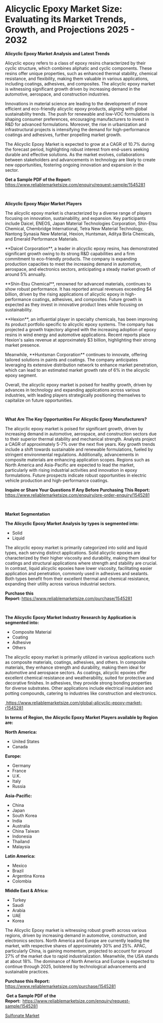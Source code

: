<p><h1>Alicyclic Epoxy Market Size: Evaluating its Market Trends, Growth, and Projections 2025 - 2032</h1></p><p><strong>Alicyclic Epoxy Market Analysis and Latest Trends</strong></p>
<p><p>Alicyclic epoxy refers to a class of epoxy resins characterized by their cyclic structure, which combines aliphatic and cyclic components. These resins offer unique properties, such as enhanced thermal stability, chemical resistance, and flexibility, making them valuable in various applications, including coatings, adhesives, and composites. The alicyclic epoxy market is witnessing significant growth driven by increasing demand in the automotive, aerospace, and construction industries. </p><p>Innovations in material science are leading to the development of more efficient and eco-friendly alicyclic epoxy products, aligning with global sustainability trends. The push for renewable and low-VOC formulations is shaping consumer preferences, encouraging manufacturers to invest in R&D for advanced formulations. Moreover, the rise in urbanization and infrastructural projects is intensifying the demand for high-performance coatings and adhesives, further propelling market growth.</p><p>The Alicyclic Epoxy Market is expected to grow at a CAGR of 10.7% during the forecast period, highlighting robust interest from end-users seeking durable and effective solutions. As the market evolves, collaborations between stakeholders and advancements in technology are likely to create new opportunities, fostering ongoing innovation and expansion in the sector.</p></p>
<p><strong>Get a Sample PDF of the Report:&nbsp;</strong> <a href="https://www.reliablemarketsize.com/enquiry/request-sample/1545281?utm_campaign=2271&utm_medium=2&utm_source=Github&utm_content=ia&utm_term=31032025&utm_id=alicyclic-epoxy">https://www.reliablemarketsize.com/enquiry/request-sample/1545281</a></p>
<p>&nbsp;</p>
<p><strong>Alicyclic Epoxy Major Market Players</strong></p>
<p><p>The alicyclic epoxy market is characterized by a diverse range of players focusing on innovation, sustainability, and expansion. Key participants include Daicel, ENEOS, Japan Material Technologies Corporation, Shin-Etsu Chemical, Chembridge International, Tetra New Material Technology, Nantong Synasia New Material, Hexion, Huntsman, Aditya Birla Chemicals, and Emerald Performance Materials.</p><p>**Daicel Corporation**, a leader in alicyclic epoxy resins, has demonstrated significant growth owing to its strong R&D capabilities and a firm commitment to eco-friendly products. The company is expanding production capacities to meet the increasing demand in automotive, aerospace, and electronics sectors, anticipating a steady market growth of around 5% annually.</p><p>**Shin-Etsu Chemical**, renowned for advanced materials, continues to show robust performance. It has reported annual revenues exceeding $4 billion, driven by the rising applications of alicyclic epoxy in high-performance coatings, adhesives, and composites. Future growth is expected as they invest in innovative product lines while focusing on sustainability.</p><p>**Hexion**, an influential player in specialty chemicals, has been improving its product portfolio specific to alicyclic epoxy systems. The company has projected a growth trajectory aligned with the increasing adoption of epoxy resins in wind energy and automotive applications. Recent reports place Hexion's sales revenue at approximately $3 billion, highlighting their strong market presence.</p><p>Meanwhile, **Huntsman Corporation** continues to innovate, offering tailored solutions in paints and coatings. The company anticipates leveraging its extensive distribution network to enhance market penetration, which can lead to an estimated market growth rate of 6% in the alicyclic epoxy segment.</p><p>Overall, the alicyclic epoxy market is poised for healthy growth, driven by advances in technology and expanding applications across various industries, with leading players strategically positioning themselves to capitalize on future opportunities.</p></p>
<p>&nbsp;</p>
<p><strong>What Are The Key Opportunities For Alicyclic Epoxy Manufacturers?</strong></p>
<p><p>The alicyclic epoxy market is poised for significant growth, driven by increasing demand in automotive, aerospace, and construction sectors due to their superior thermal stability and mechanical strength. Analysts project a CAGR of approximately 5-7% over the next five years. Key growth trends include a shift towards sustainable and renewable formulations, fueled by stringent environmental regulations. Additionally, advancements in composite materials are enhancing application scopes. Regions such as North America and Asia-Pacific are expected to lead the market, particularly with rising industrial activities and innovation in epoxy formulations. Future prospects indicate robust opportunities in electric vehicle production and high-performance coatings.</p></p>
<p><strong>Inquire or Share Your Questions If Any Before Purchasing This Report:</strong> <a href="https://www.reliablemarketsize.com/enquiry/pre-order-enquiry/1545281?utm_campaign=2271&utm_medium=2&utm_source=Github&utm_content=ia&utm_term=31032025&utm_id=alicyclic-epoxy">https://www.reliablemarketsize.com/enquiry/pre-order-enquiry/1545281</a></p>
<p>&nbsp;</p>
<p><strong>Market Segmentation</strong></p>
<p><strong>The Alicyclic Epoxy Market Analysis by types is segmented into:</strong></p>
<p><ul><li>Solid</li><li>Liquid</li></ul></p>
<p><p>The alicyclic epoxy market is primarily categorized into solid and liquid types, each serving distinct applications. Solid alicyclic epoxies are characterized by their higher viscosity and durability, making them ideal for coatings and structural applications where strength and stability are crucial. In contrast, liquid alicyclic epoxies have lower viscosity, facilitating easier application and penetration, commonly used in adhesives and sealants. Both types benefit from their excellent thermal and chemical resistance, expanding their utility across various industrial sectors.</p></p>
<p><strong>Purchase this Report:&nbsp;</strong><a href="https://www.reliablemarketsize.com/purchase/1545281?utm_campaign=2271&utm_medium=2&utm_source=Github&utm_content=ia&utm_term=31032025&utm_id=alicyclic-epoxy">https://www.reliablemarketsize.com/purchase/1545281</a></p>
<p>&nbsp;</p>
<p><strong>The Alicyclic Epoxy Market Industry Research by Application is segmented into:</strong></p>
<p><ul><li>Composite Material</li><li>Coating</li><li>Adhesive</li><li>Others</li></ul></p>
<p><p>The alicyclic epoxy market is primarily utilized in various applications such as composite materials, coatings, adhesives, and others. In composite materials, they enhance strength and durability, making them ideal for automotive and aerospace sectors. As coatings, alicyclic epoxies offer excellent chemical resistance and weatherability, suited for protective and decorative finishes. In adhesives, they provide strong bonding properties for diverse substrates. Other applications include electrical insulation and potting compounds, catering to industries like construction and electronics.</p></p>
<p><a href="https://www.reliablemarketsize.com/global-alicyclic-epoxy-market-r1545281?utm_campaign=2271&utm_medium=2&utm_source=Github&utm_content=ia&utm_term=31032025&utm_id=alicyclic-epoxy">&nbsp;https://www.reliablemarketsize.com/global-alicyclic-epoxy-market-r1545281</a></p>
<p><strong>In terms of Region, the Alicyclic Epoxy Market Players available by Region are:</strong></p>
<p>
    <p> <strong> North America: </strong>
        <ul>
            <li>United States</li>
            <li>Canada</li>
        </ul>
        </p> 
    <p> <strong> Europe: </strong>
        <ul>
            <li>Germany</li>
            <li>France</li>
            <li>U.K.</li>
            <li>Italy</li>
            <li>Russia</li>
        </ul>
        </p> 
    <p> <strong> Asia-Pacific: </strong>
        <ul>
            <li>China</li>
            <li>Japan</li>
            <li>South Korea</li>
            <li>India</li>
            <li>Australia</li>
            <li>China Taiwan</li>
            <li>Indonesia</li>
            <li>Thailand</li>
            <li>Malaysia</li>
        </ul>
        </p> 
    <p> <strong> Latin America: </strong>
        <ul>
            <li>Mexico</li>
            <li>Brazil</li>
            <li>Argentina Korea</li>
            <li>Colombia</li>
        </ul>
        </p> 
    <p> <strong> Middle East & Africa: </strong>
        <ul>
            <li>Turkey</li>
            <li>Saudi</li>
            <li>Arabia</li>
            <li>UAE</li>
            <li>Korea</li>
        </ul>
    </p>
    </p>
<p><p>The Alicyclic Epoxy market is witnessing robust growth across various regions, driven by increasing demand in automotive, construction, and electronics sectors. North America and Europe are currently leading the market, with respective shares of approximately 30% and 25%. APAC, particularly China, is gaining momentum, projected to account for around 27% of the market due to rapid industrialization. Meanwhile, the USA stands at about 18%. The dominance of North America and Europe is expected to continue through 2025, bolstered by technological advancements and sustainable practices.</p></p>
<p><strong>Purchase this Report: </strong><a href="https://www.reliablemarketsize.com/purchase/1545281?utm_campaign=2271&utm_medium=2&utm_source=Github&utm_content=ia&utm_term=31032025&utm_id=alicyclic-epoxy">https://www.reliablemarketsize.com/purchase/1545281</a></p>
<p>&nbsp;<strong>Get a Sample PDF of the Report:&nbsp;&nbsp;</strong><a href="https://www.reliablemarketsize.com/enquiry/request-sample/1545281?utm_campaign=2271&utm_medium=2&utm_source=Github&utm_content=ia&utm_term=31032025&utm_id=alicyclic-epoxy">https://www.reliablemarketsize.com/enquiry/request-sample/1545281</a></p>
<p><strong></strong></p>
<p><p><a href="https://github.com/XavierTyler76/Market-Research-Report-List-1/blob/main/sulfonate-market.md?utm_campaign=2271&utm_medium=2&utm_source=Github&utm_content=ia&utm_term=31032025&utm_id=alicyclic-epoxy">Sulfonate Market</a></p></p>